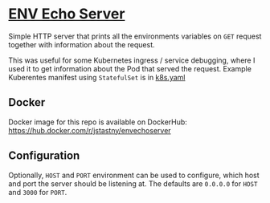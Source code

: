 # [ENV Echo Server](https://github.com/jstastny/env-echoserver)
Simple HTTP server that prints all the environments variables on `GET` request together with information about the request.

This was useful for some Kubernetes ingress / service debugging, where I used it to get information about the Pod that served the request. Example Kuberentes manifest using `StatefulSet` is in [k8s.yaml](./k8s.yaml)

## Docker

Docker image for this repo is available on DockerHub: https://hub.docker.com/r/jstastny/envechoserver

## Configuration
Optionally, `HOST` and `PORT` environment can be used to configure, which host and port the server should be listening at. The defaults are `0.0.0.0` for `HOST` and `3000` for `PORT`. 
